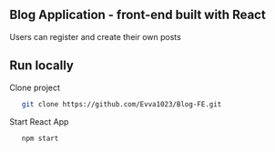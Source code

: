 ## Blog Application - front-end built with React

Users can register and create their own posts

## Run locally

Clone project

```bash
   git clone https://github.com/Evva1023/Blog-FE.git
```

Start React App

```bash
   npm start
```
   